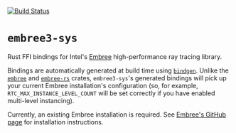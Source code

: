 [![Build Status](https://app.travis-ci.com/abau171/embree3-sys.svg?branch=main)](https://app.travis-ci.com/abau171/embree3-sys)

# `embree3-sys`
Rust FFI bindings for Intel's [Embree](https://www.embree.org/) high-performance ray tracing library.

Bindings are automatically generated at build time using [`bindgen`](https://github.com/rust-lang/rust-bindgen). Unlike the [`embree`](https://crates.io/crates/embree) and [`embree-rs`](https://crates.io/crates/embree-rs/0.3.6) crates, `embree3-sys`'s generated bindings will pick up your current Embree installation's configuration (so, for example, `RTC_MAX_INSTANCE_LEVEL_COUNT` will be set correctly if you have enabled multi-level instancing).

Currently, an existing Embree installation is required.
See [Embree's GitHub page](https://github.com/embree/embree) for installation instructions.
